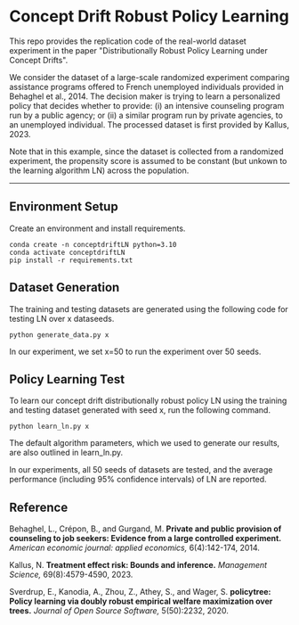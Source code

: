 # Concept Drift Robust Policy Learning

This repo provides the replication code of the real-world dataset experiment in the paper "Distributionally Robust Policy Learning under Concept Drifts".

We consider the dataset of a large-scale randomized experiment comparing assistance programs offered to French unemployed individuals provided in Behaghel et al., 2014. The decision maker is trying to learn a personalized policy that decides whether to provide: (i) an intensive counseling program run by a public agency; or (ii) a similar program run by private agencies, to an unemployed individual. The processed dataset is first provided by Kallus, 2023.

Note that in this example, since the dataset is collected from a randomized experiment, the propensity score is assumed to be constant (but unkown to the learning algorithm LN) across the population.

---

## Environment Setup

Create an environment and install requirements.

```
conda create -n conceptdriftLN python=3.10
conda activate conceptdriftLN
pip install -r requirements.txt
```

## Dataset Generation

The training and testing datasets are generated using the following code for testing LN over x dataseeds.

```
python generate_data.py x
```

In our experiment, we set x=50 to run the experiment over 50 seeds.

## Policy Learning Test

To learn our concept drift distributionally robust policy LN using the training and testing dataset generated with seed x,
run the following command.

```
python learn_ln.py x
```

The default algorithm parameters, which we used to generate our results, are also outlined in learn_ln.py.

In our experiments, all 50 seeds of datasets are tested, and the average performance (including 95% confidence intervals) of LN are reported.

## Reference

Behaghel, L., Crépon, B., and Gurgand, M.
<b>Private and public provision of counseling to job seekers: Evidence from a large controlled experiment.</b>
<i>American economic journal: applied economics,</i> 6(4):142-174, 2014.

Kallus, N.
<b>Treatment effect risk: Bounds and inference.</b>
<i>Management Science,</i> 69(8):4579-4590, 2023.

Sverdrup, E., Kanodia, A., Zhou, Z., Athey, S., and Wager, S.
<b>policytree: Policy learning via doubly robust empirical welfare maximization over trees.</b>
<i>Journal of Open Source Software,</i> 5(50):2232, 2020.
